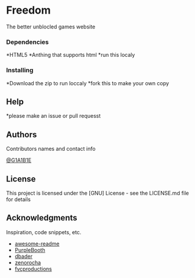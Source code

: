 # Freedom

The better unblocled games website 

### Dependencies
*HTML5
*Anthing that supports html 
*run this localy

### Installing

*Download the zip to run loccaly 
*fork this to make your own copy

## Help

*please make an issue or pull requesst 

## Authors

Contributors names and contact info


[@G1A1B1E](https://github.com/G1A1B1E)


## License

This project is licensed under the [GNU] License - see the LICENSE.md file for details

## Acknowledgments

Inspiration, code snippets, etc.
* [awesome-readme](https://github.com/matiassingers/awesome-readme)
* [PurpleBooth](https://gist.github.com/PurpleBooth/109311bb0361f32d87a2)
* [dbader](https://github.com/dbader/readme-template)
* [zenorocha](https://gist.github.com/zenorocha/4526327)
* [fvcproductions](https://gist.github.com/fvcproductions/1bfc2d4aecb01a834b46)
